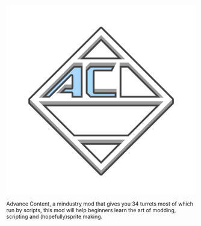 ![Logo](logo.png)

Advance Content, a mindustry mod that gives you 34 turrets most of which run by scripts, this mod will help beginners learn the art of modding, scripting and (hopefully)sprite making.
